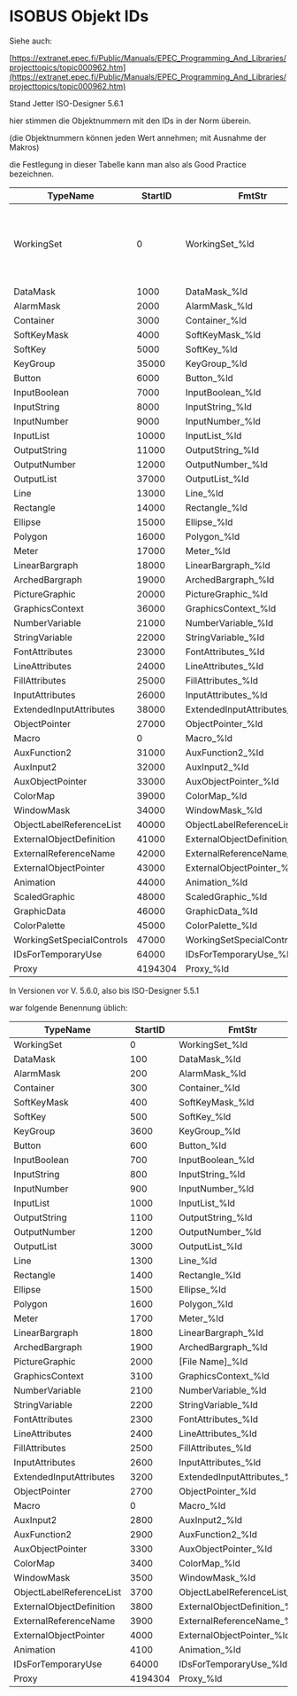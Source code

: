 # ISOBUS Objekt IDs

Siehe auch:

[https://extranet.epec.fi/Public/Manuals/EPEC_Programming_And_Libraries/projecttopics/topic000962.htm](https://extranet.epec.fi/Public/Manuals/EPEC_Programming_And_Libraries/projecttopics/topic000962.htm)

Stand Jetter ISO-Designer 5.6.1

hier stimmen die Objektnummern mit den IDs in der Norm überein. 

(die Objektnummern können jeden Wert annehmen; mit Ausnahme der Makros)

die Festlegung in dieser Tabelle kann man also als Good Practice bezeichnen.

| TypeName | StartID | FmtStr | ID | Link |
| --- | --- | --- | --- | --- |
| WorkingSet | 0 | WorkingSet\_%ld | 0 | [ID-00-–-Working-set-–-ISO-11783-6-–-B.1](ID-00-%E2%80%93-Working-set-%E2%80%93-ISO-11783-6-%E2%80%93-B.1) |
| DataMask | 1000 | DataMask\_%ld | 1 | [I](I) |
| AlarmMask | 2000 | AlarmMask\_%ld | 2 | [I](I) |
| Container | 3000 | Container\_%ld | 3 | [I](I) |
| SoftKeyMask | 4000 | SoftKeyMask\_%ld | 4 | [I](I) |
| SoftKey | 5000 | SoftKey\_%ld | 5 | [I](I) |
| KeyGroup | 35000 | KeyGroup\_%ld | 35 | [I](I) |
| Button | 6000 | Button\_%ld | 6 | [I](I) |
| InputBoolean | 7000 | InputBoolean\_%ld | 7 | [I](I) |
| InputString | 8000 | InputString\_%ld | 8 | [I](I) |
| InputNumber | 9000 | InputNumber\_%ld | 9 | [I](I) |
| InputList | 10000 | InputList\_%ld | 10 | [I](I) |
| OutputString | 11000 | OutputString\_%ld | 11 | [I](I) |
| OutputNumber | 12000 | OutputNumber\_%ld | 12 | [I](I) |
| OutputList | 37000 | OutputList\_%ld | 37 | [I](I) |
| Line | 13000 | Line\_%ld | 13 | [I](I) |
| Rectangle | 14000 | Rectangle\_%ld | 14 | [I](I) |
| Ellipse | 15000 | Ellipse\_%ld | 15 | [I](I) |
| Polygon | 16000 | Polygon\_%ld | 16 | [I](I) |
| Meter | 17000 | Meter\_%ld | 17 | [I](I) |
| LinearBargraph | 18000 | LinearBargraph\_%ld | 18 | [I](I) |
| ArchedBargraph | 19000 | ArchedBargraph\_%ld | 19 | [I](I) |
| PictureGraphic | 20000 | PictureGraphic\_%ld | 20 | [I](I) |
| GraphicsContext | 36000 | GraphicsContext\_%ld | 36 | [I](I) |
| NumberVariable | 21000 | NumberVariable\_%ld | 21 | [I](I) |
| StringVariable | 22000 | StringVariable\_%ld | 22 | [I](I) |
| FontAttributes | 23000 | FontAttributes\_%ld | 23 | [I](I) |
| LineAttributes | 24000 | LineAttributes\_%ld | 24 | [I](I) |
| FillAttributes | 25000 | FillAttributes\_%ld | 25 | [I](I) |
| InputAttributes | 26000 | InputAttributes\_%ld | 26 | [I](I) |
| ExtendedInputAttributes | 38000 | ExtendedInputAttributes\_%ld | 38 | [I](I) |
| ObjectPointer | 27000 | ObjectPointer\_%ld | 27 | [I](I) |
| Macro | 0 | Macro\_%ld | 0 | [I](I) |
| AuxFunction2 | 31000 | AuxFunction2\_%ld | 31 | [I](I) |
| AuxInput2 | 32000 | AuxInput2\_%ld | 32 | [I](I) |
| AuxObjectPointer | 33000 | AuxObjectPointer\_%ld | 33 | [I](I) |
| ColorMap | 39000 | ColorMap\_%ld | 39 | [I](I) |
| WindowMask | 34000 | WindowMask\_%ld | 34 | [I](I) |
| ObjectLabelReferenceList | 40000 | ObjectLabelReferenceList\_%ld | 40 | [I](I) |
| ExternalObjectDefinition | 41000 | ExternalObjectDefinition\_%ld | 41 | [I](I) |
| ExternalReferenceName | 42000 | ExternalReferenceName\_%ld | 42 | [I](I) |
| ExternalObjectPointer | 43000 | ExternalObjectPointer\_%ld | 43 | [I](I) |
| Animation | 44000 | Animation\_%ld | 44 | [I](I) |
| ScaledGraphic | 48000 | ScaledGraphic\_%ld | 48 | [I](I) |
| GraphicData | 46000 | GraphicData\_%ld | 46 | [I](I) |
| ColorPalette | 45000 | ColorPalette\_%ld | 45 | [I](I) |
| WorkingSetSpecialControls | 47000 | WorkingSetSpecialControls\_%ld | 47 | [I](I) |
| IDsForTemporaryUse | 64000 | IDsForTemporaryUse\_%ld | 64 | [I](I) |
| Proxy | 4194304 | Proxy\_%ld |   | [I](I) |

In Versionen vor V. 5.6.0, also bis ISO-Designer 5.5.1

war folgende Benennung üblich:

| TypeName | StartID | FmtStr |
| --- | --- | --- |
| WorkingSet | 0 | WorkingSet\_%ld |
| DataMask | 100 | DataMask\_%ld |
| AlarmMask | 200 | AlarmMask\_%ld |
| Container | 300 | Container\_%ld |
| SoftKeyMask | 400 | SoftKeyMask\_%ld |
| SoftKey | 500 | SoftKey\_%ld |
| KeyGroup | 3600 | KeyGroup\_%ld |
| Button | 600 | Button\_%ld |
| InputBoolean | 700 | InputBoolean\_%ld |
| InputString | 800 | InputString\_%ld |
| InputNumber | 900 | InputNumber\_%ld |
| InputList | 1000 | InputList\_%ld |
| OutputString | 1100 | OutputString\_%ld |
| OutputNumber | 1200 | OutputNumber\_%ld |
| OutputList | 3000 | OutputList\_%ld |
| Line | 1300 | Line\_%ld |
| Rectangle | 1400 | Rectangle\_%ld |
| Ellipse | 1500 | Ellipse\_%ld |
| Polygon | 1600 | Polygon\_%ld |
| Meter | 1700 | Meter\_%ld |
| LinearBargraph | 1800 | LinearBargraph\_%ld |
| ArchedBargraph | 1900 | ArchedBargraph\_%ld |
| PictureGraphic | 2000 | \[File Name\]\_%ld |
| GraphicsContext | 3100 | GraphicsContext\_%ld |
| NumberVariable | 2100 | NumberVariable\_%ld |
| StringVariable | 2200 | StringVariable\_%ld |
| FontAttributes | 2300 | FontAttributes\_%ld |
| LineAttributes | 2400 | LineAttributes\_%ld |
| FillAttributes | 2500 | FillAttributes\_%ld |
| InputAttributes | 2600 | InputAttributes\_%ld |
| ExtendedInputAttributes | 3200 | ExtendedInputAttributes\_%ld |
| ObjectPointer | 2700 | ObjectPointer\_%ld |
| Macro | 0 | Macro\_%ld |
| AuxInput2 | 2800 | AuxInput2\_%ld |
| AuxFunction2 | 2900 | AuxFunction2\_%ld |
| AuxObjectPointer | 3300 | AuxObjectPointer\_%ld |
| ColorMap | 3400 | ColorMap\_%ld |
| WindowMask | 3500 | WindowMask\_%ld |
| ObjectLabelReferenceList | 3700 | ObjectLabelReferenceList\_%ld |
| ExternalObjectDefinition | 3800 | ExternalObjectDefinition\_%ld |
| ExternalReferenceName | 3900 | ExternalReferenceName\_%ld |
| ExternalObjectPointer | 4000 | ExternalObjectPointer\_%ld |
| Animation | 4100 | Animation\_%ld |
| IDsForTemporaryUse | 64000 | IDsForTemporaryUse\_%ld |
| Proxy | 4194304 | Proxy\_%ld |
